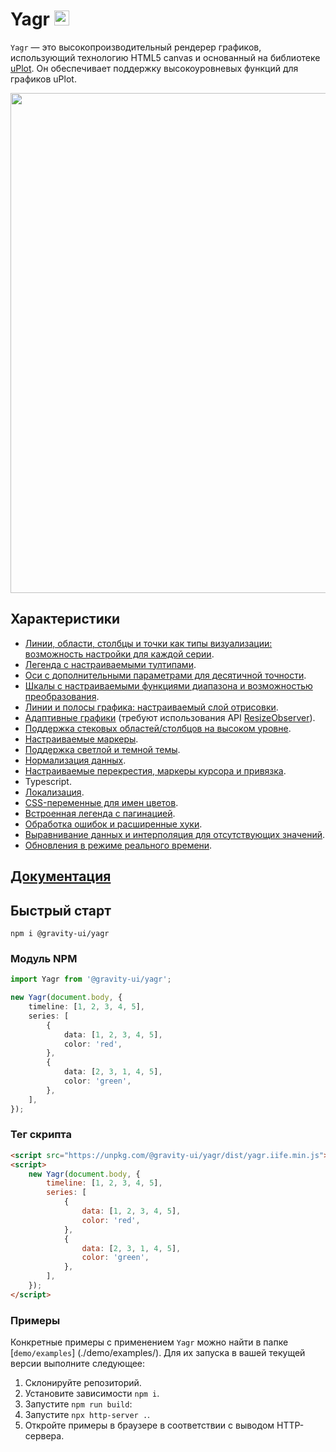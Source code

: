 # Yagr <img src="https://raw.githubusercontent.com/gravity-ui/yagr/main/docs/assets/yagr.svg" width="24px" height="24px" />

`Yagr` — это высокопроизводительный рендерер графиков, использующий технологию HTML5 canvas и основанный на библиотеке [uPlot](https://github.com/leeoniya/uPlot). Он обеспечивает поддержку высокоуровневых функций для графиков uPlot.

<img src="https://raw.githubusercontent.com/gravity-ui/yagr/main/docs/assets/demo.png" width="800" />

## Характеристики

-   [Линии, области, столбцы и точки как типы визуализации: возможность настройки для каждой серии](https://yagr.tech/en/api/visualization).
-   [Легенда с настраиваемыми тултипами](https://yagr.tech/en/plugins/tooltip).
-   [Оси с дополнительными параметрами для десятичной точности](https://yagr.tech/en/api/axes).
-   [Шкалы с настраиваемыми функциями диапазона и возможностью преобразования](https://yagr.tech/en/api/scales).
-   [Линии и полосы графика: настраиваемый слой отрисовки](https://yagr.tech/en/plugins/plot-lines).
-   [Адаптивные графики](https://yagr.tech/en/api/settings#adaptivity) (требуют использования API [ResizeObserver](https://developer.mozilla.org/en-US/docs/Web/API/ResizeObserver)).
-   [Поддержка стековых областей/столбцов на высоком уровне](https://yagr.tech/en/api/scales#stacking).
-   [Настраиваемые маркеры](./docs/api/markers.md).
-   [Поддержка светлой и темной темы](https://yagr.tech/en/api/settings#theme).
-   [Нормализация данных](https://yagr.tech/en/api/scales#normalization).
-   [Настраиваемые перекрестия, маркеры курсора и привязка](https://yagr.tech/en/api/cursor).
-   Typescript.
-   [Локализация](https://yagr.tech/en/api/settings#localization).
-   [CSS-переменные для имен цветов](https://yagr.tech/en/api/css).
-   [Встроенная легенда с пагинацией](https://yagr.tech/en/plugins/legend).
-   [Обработка ошибок и расширенные хуки](https://yagr.tech/en/api/lifecycle).
-   [Выравнивание данных и интерполяция для отсутствующих значений](https://yagr.tech/en/api/data-processing).
-   [Обновления в режиме реального времени](https://yagr.tech/en/api/dynamic-updates).

## [Документация](https://yagr.tech)

## Быстрый старт

```
npm i @gravity-ui/yagr
```

### Модуль NPM

```typescript
import Yagr from '@gravity-ui/yagr';

new Yagr(document.body, {
    timeline: [1, 2, 3, 4, 5],
    series: [
        {
            data: [1, 2, 3, 4, 5],
            color: 'red',
        },
        {
            data: [2, 3, 1, 4, 5],
            color: 'green',
        },
    ],
});
```

### Тег скрипта

```html
<script src="https://unpkg.com/@gravity-ui/yagr/dist/yagr.iife.min.js"></script>
<script>
    new Yagr(document.body, {
        timeline: [1, 2, 3, 4, 5],
        series: [
            {
                data: [1, 2, 3, 4, 5],
                color: 'red',
            },
            {
                data: [2, 3, 1, 4, 5],
                color: 'green',
            },
        ],
    });
</script>
```

### Примеры

Конкретные примеры с применением `Yagr` можно найти в папке [`demo/examples`] (./demo/examples/). Для их запуска в вашей текущей версии выполните следующее:

1. Склонируйте репозиторий.
2. Установите зависимости `npm i`.
3. Запустите `npm run build`:
4. Запустите `npx http-server .`.
5. Откройте примеры в браузере в соответствии с выводом HTTP-сервера.
